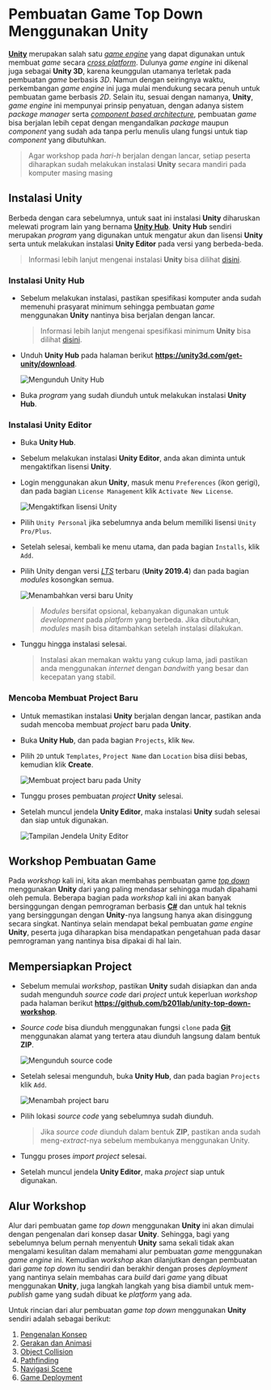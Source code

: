 # Pembuatan Game Top Down Menggunakan Unity

[**Unity**](https://unity.com/) merupakan salah satu [_game engine_](https://en.wikipedia.org/wiki/Game_engine) yang dapat digunakan untuk membuat _game_ secara [_cross platform_](https://en.wikipedia.org/wiki/Cross-platform_software).
Dulunya _game engine_ ini dikenal juga sebagai **Unity 3D**, karena keunggulan utamanya terletak pada pembuatan _game_ berbasis _3D_.
Namun dengan seiringnya waktu, perkembangan _game engine_ ini juga mulai mendukung secara penuh untuk pembuatan game berbasis _2D_.
Selain itu, sesuai dengan namanya, **Unity**, _game engine_ ini mempunyai prinsip penyatuan, dengan adanya sistem _package manager_ serta [_component based architecture_](https://en.wikipedia.org/wiki/Component-based_software_engineering), pembuatan _game_ bisa berjalan lebih cepat dengan mengandalkan _package_ maupun _component_ yang sudah ada tanpa perlu menulis ulang fungsi untuk tiap _component_ yang dibutuhkan.

> Agar workshop pada _hari-h_ berjalan dengan lancar, setiap peserta diharapkan sudah melakukan instalasi **Unity** secara mandiri pada komputer masing masing

## Instalasi Unity

Berbeda dengan cara sebelumnya, untuk saat ini instalasi **Unity** diharuskan melewati program lain yang bernama [**Unity Hub**](https://docs.unity3d.com/Manual/GettingStartedUnityHub.html).
**Unity Hub** sendiri merupakan _program_ yang digunakan untuk mengatur akun dan lisensi **Unity** serta untuk melakukan instalasi **Unity Editor** pada versi yang berbeda-beda.
> Informasi lebih lanjut mengenai instalasi **Unity** bisa dilihat [disini](https://docs.unity3d.com/Manual/GettingStartedInstallingUnity.html).

### Instalasi Unity Hub

- Sebelum melakukan instalasi, pastikan spesifikasi komputer anda sudah memenuhi prasyarat minimum sehingga pembuatan _game_ menggunakan **Unity** nantinya bisa berjalan dengan lancar.
  > Informasi lebih lanjut mengenai spesifikasi minimum **Unity** bisa dilihat [disini](https://docs.unity3d.com/Manual/system-requirements.html).
- Unduh **Unity Hub** pada halaman berikut **https://unity3d.com/get-unity/download**.

  ![Mengunduh **Unity Hub**](./Images/download-unity-hub.png)

- Buka _program_ yang sudah diunduh untuk melakukan instalasi **Unity Hub**.

### Instalasi Unity Editor

- Buka **Unity Hub**.
- Sebelum melakukan instalasi **Unity Editor**, anda akan diminta untuk mengaktifkan lisensi **Unity**.
- Login menggunakan akun **Unity**, masuk menu `Preferences` (ikon gerigi), dan pada bagian `License Management` klik `Activate New License`.

  ![Mengaktifkan lisensi **Unity**](./Images/activate-license.png)

- Pilih `Unity Personal` jika sebelumnya anda belum memiliki lisensi `Unity Pro/Plus`.
- Setelah selesai, kembali ke menu utama, dan pada bagian `Installs`, klik `Add`.
- Pilih Unity dengan versi [_LTS_](https://en.wikipedia.org/wiki/Long-term_support) terbaru (**Unity 2019.4**) dan pada bagian _modules_ kosongkan semua.

  ![Menambahkan versi baru **Unity**](./Images/add-version.png)

  > _Modules_ bersifat opsional, kebanyakan digunakan untuk _development_ pada _platform_ yang berbeda. Jika dibutuhkan, _modules_ masih bisa ditambahkan setelah instalasi dilakukan.
- Tunggu hingga instalasi selesai.
  > Instalasi akan memakan waktu yang cukup lama, jadi pastikan anda menggunakan _internet_ dengan _bandwith_ yang besar dan kecepatan yang stabil.

### Mencoba Membuat Project Baru

- Untuk memastikan instalasi **Unity** berjalan dengan lancar, pastikan anda sudah mencoba membuat _project_ baru pada **Unity**.
- Buka **Unity Hub**, dan pada bagian `Projects`, klik `New`.
- Pilih `2D` untuk `Templates`, `Project Name` dan `Location` bisa diisi bebas, kemudian klik **Create**.

  ![Membuat project baru pada **Unity**](./Images/create-project.png)

- Tunggu proses pembuatan _project_ **Unity** selesai.
- Setelah muncul jendela **Unity Editor**, maka instalasi **Unity** sudah selesai dan siap untuk digunakan.

  ![Tampilan Jendela **Unity Editor**](./Images/unity-editor.png)

## Workshop Pembuatan Game

Pada _workshop_ kali ini, kita akan membahas pembuatan game [_top down_](https://en.wikipedia.org/wiki/Video_game_graphics#Top-down_perspective) menggunakan **Unity** dari yang paling mendasar sehingga mudah dipahami oleh pemula.
Beberapa bagian pada _workshop_ kali ini akan banyak bersinggungan dengan pemrograman berbasis [**C#**](https://en.wikipedia.org/wiki/C_Sharp_(programming_language))
dan untuk hal teknis yang bersinggungan dengan **Unity**-nya langsung hanya akan disinggung secara singkat.
Nantinya selain mendapat bekal pembuatan _game engine_ **Unity**, peserta juga diharapkan bisa mendapatkan pengetahuan pada dasar pemrograman yang nantinya bisa dipakai di hal lain.

## Mempersiapkan Project

- Sebelum memulai _workshop_, pastikan **Unity** sudah disiapkan dan anda sudah mengunduh _source code_ dari _project_ untuk keperluan _workshop_ pada halaman berikut **https://github.com/b201lab/unity-top-down-workshop**.
- _Source code_ bisa diunduh menggunakan fungsi `clone` pada [**Git**](https://git-scm.com/) menggunakan alamat yang tertera atau diunduh langsung dalam bentuk **ZIP**.

  ![Mengunduh source code](./Images/git-clone.png)

- Setelah selesai mengunduh, buka **Unity Hub**, dan pada bagian `Projects` klik `Add`.

  ![Menambah _project_ baru](./Images/add-project.png)

- Pilih lokasi _source code_ yang sebelumnya sudah diunduh.
  > Jika _source code_ diunduh dalam bentuk **ZIP**, pastikan anda sudah meng-_extract_-nya sebelum membukanya menggunakan Unity.
- Tunggu proses _import project_ selesai.
- Setelah muncul jendela **Unity Editor**, maka _project_ siap untuk digunakan.

## Alur Workshop

Alur dari pembuatan game _top down_ menggunakan **Unity** ini akan dimulai dengan pengenalan dari konsep dasar **Unity**.
Sehingga, bagi yang sebelumnya belum pernah menyentuh **Unity** sama sekali tidak akan mengalami kesulitan dalam memahami alur pembuatan _game_ menggunakan _game engine_ ini.
Kemudian _workshop_ akan dilanjutkan dengan pembuatan dari _game top down_ itu sendiri dan berakhir dengan proses _deployment_ yang nantinya selain membahas cara _build_ dari _game_ yang dibuat menggunakan **Unity**, juga langkah langkah yang bisa diambil untuk mem-_publish_ game yang sudah dibuat ke _platform_ yang ada.

Untuk rincian dari alur pembuatan _game top down_ menggunakan **Unity** sendiri adalah sebagai berikut:

1. [Pengenalan Konsep](./Assets/1-Pengenalan-Konsep/README.md)
2. [Gerakan dan Animasi](./Assets/2-Gerakan-dan-Animasi/README.md)
3. [Object Collision](./Assets/3-Object-Collision/README.md)
4. [Pathfinding](./Assets/4-Pathfinding/README.md)
5. [Navigasi Scene](./Assets/5-Navigasi-Scene/README.md)
6. [Game Deployment](./Assets/6-Game-Deployment/README.md)